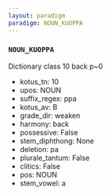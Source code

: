 ```yaml
---
layout: paradigm
paradigm: NOUN_KUOPPA
---
```

### ` NOUN_KUOPPA `

Dictionary class 10 back p~0
* kotus_tn: 10
* upos: NOUN
* suffix_regex: ppa
* kotus_av: B
* grade_dir: weaken
* harmony: back
* possessive: False
* stem_diphthong: None
* deletion: pa
* plurale_tantum: False
* clitics: False
* pos: NOUN
* stem_vowel: a
